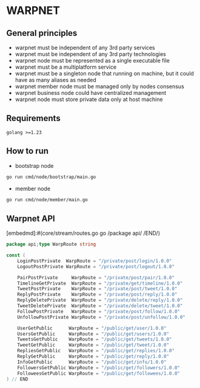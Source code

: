 # WARPNET
## General principles
- warpnet must be independent of any 3rd party services
- warpnet must be independent of any 3rd party technologies
- warpnet node must be represented as a single executable file
- warpnet must be a multiplatform service
- warpnet must be a singleton node that running on machine, but it could have as many aliases as needed
- warpnet member node must be managed only by nodes consensus
- warpnet business node could have centralized management
- warpnet node must store private data only at host machine

## Requirements
    golang >=1.23

## How to run
- bootstrap node
```bash 
go run cmd/node/bootstrap/main.go
```
- member node
```bash 
go run cmd/node/member/main.go
```

## Warpnet API
[embedmd]:#(core/stream/routes.go go /package api/ /END/)
```go
package api;type WarpRoute string

const (
	LoginPostPrivate  WarpRoute = "/private/post/login/1.0.0"
	LogoutPostPrivate WarpRoute = "/private/post/logout/1.0.0"

	PairPostPrivate     WarpRoute = "/private/post/pair/1.0.0"
	TimelineGetPrivate  WarpRoute = "/private/get/timeline/1.0.0"
	TweetPostPrivate    WarpRoute = "/private/post/tweet/1.0.0"
	ReplyPostPrivate    WarpRoute = "/private/post/reply/1.0.0"
	ReplyDeletePrivate  WarpRoute = "/private/delete/reply/1.0.0"
	TweetDeletePrivate  WarpRoute = "/private/delete/tweet/1.0.0"
	FollowPostPrivate   WarpRoute = "/private/post/follow/1.0.0"
	UnfollowPostPrivate WarpRoute = "/private/post/unfollow/1.0.0"

	UserGetPublic      WarpRoute = "/public/get/user/1.0.0"
	UsersGetPublic     WarpRoute = "/public/get/users/1.0.0"
	TweetsGetPublic    WarpRoute = "/public/get/tweets/1.0.0"
	TweetGetPublic     WarpRoute = "/public/get/tweet/1.0.0"
	RepliesGetPublic   WarpRoute = "/public/get/replies/1.0.0"
	ReplyGetPublic     WarpRoute = "/public/get/reply/1.0.0"
	InfoGetPublic      WarpRoute = "/public/get/info/1.0.0"
	FollowersGetPublic WarpRoute = "/public/get/followers/1.0.0"
	FolloweesGetPublic WarpRoute = "/public/get/followees/1.0.0"
) // END
```
